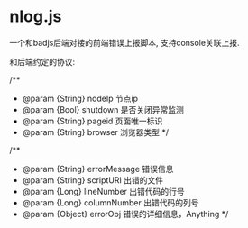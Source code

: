 nlog.js
=====

一个和badjs后端对接的前端错误上报脚本, 支持console关联上报.

和后端约定的协议:


/**
 * @param {String}  nodeIp     节点ip
 * @param {Bool}  shutdown   是否关闭异常监测
 * @param {String}    pageid     页面唯一标识
 * @param {String}    browser    浏览器类型
 */

 /**
  * @param {String}  errorMessage   错误信息
  * @param {String}  scriptURI      出错的文件
  * @param {Long}    lineNumber     出错代码的行号
  * @param {Long}    columnNumber   出错代码的列号
  * @param {Object}  errorObj       错误的详细信息，Anything
  */